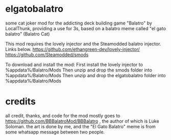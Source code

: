 # elgatobalatro
some cat joker mod for the addicting deck building game "Balatro" by LocalThunk, providing a use for 3s, based on a balatro meme called "el gato balatro" (Balatro Cat)

This mod requires the lovely injector and the Steamodded balatro injector.
Links below.
https://github.com/ethangreen-dev/lovely-injector/
https://github.com/Steamodded/smods

To download and install the mod:
First install the lovely injector to %appdata%/Balatro/Mods
Then unzip and drop the smods folder into %appdata%/Balatro/Mods
Then unzip and drop the elgatobalatro folder into %appdata%/Balatro/Mods

# credits
all credit, thanks, and code for the mod mostly goes to https://github.com/BBBalatroMod/BBBalatro , the author of which is Luke Soloman. the art is done by me, and the "El Gato Balatro" meme is from some whatsapp message between two people.
